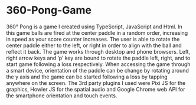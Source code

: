 # 360-Pong-Game


360° Pong is a game I created using TypeScript, JavaScript and Html. In this game balls are fired at the center paddle in a random order, increasing in speed as your score counter increases. The user is able to rotate the center paddle either to the left, or right in order to align with the ball and reflect it back. The game works through desktop and phone browsers. Left, right arrow keys and ‘p’ key are bound to rotate the paddle left, right, and to start game following a loss respectively. When accessing the game through a smart device, orientation of the paddle can be change by rotating around the y axis and the game can be started following a loss by tapping anywhere on the screen. The 3rd party plugins I used were Pixi JS for the graphics, Howler JS for the spatial audio and Google Chrome web API for the smartphone orientation and touch events.
